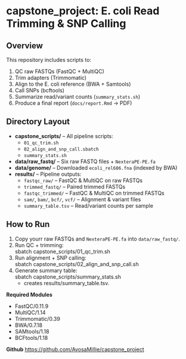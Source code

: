 # capstone_project: E. coli Read Trimming & SNP Calling
## Overview
This repository includes scripts to:
1. QC raw FASTQs (FastQC + MultiQC)  
2. Trim adapters (Trimmomatic)  
3. Align to the E. coli reference (BWA + Samtools)  
4. Call SNPs (bcftools)  
5. Summarize read/variant counts (`summary_stats.sh`)  
6. Produce a final report (`docs/report.Rmd` → PDF)

## Directory Layout
- **capstone_scripts/** – All pipeline scripts:
  - `01_qc_trim.sh`  
  - `02_align_and_snp_call.sbatch`  
  - `summary_stats.sh`
- **data/raw_fastq/** – Six raw FASTQ files + `NexteraPE-PE.fa`  
- **data/genome/** – Downloaded `ecoli_rel606.fna` (indexed by BWA)  
- **results/** – Pipeline outputs:
  - `fastqc_raw/` – FastQC & MultiQC on raw FASTQs  
  - `trimmed_fastq/` – Paired trimmed FASTQs  
  - `fastqc_trimmed/` – FastQC & MultiQC on trimmed FASTQs  
  - `sam/`, `bam/`, `bcf/`, `vcf/` – Alignment & variant files  
  - `summary_table.tsv` – Read/variant counts per sample

## How to Run
1. Copy yourr raw FASTQs and `NexteraPE-PE.fa` into `data/raw_fastq/`.  
2. Run QC + trimming:  
     sbatch capstone_scripts/01_qc_trim.sh
3. Run alignment + SNP calling:  
     sbatch capstone_scripts/02_align_and_snp_call.sh
5. Generate summary table:  
     sbatch capstone_scripts/summary_stats.sh
   - creates results/summary_table.tsv.

**Required Modules**
- FastQC/0.11.9  
- MultiQC/1.14  
- Trimmomatic/0.39 
- BWA/0.7.18  
- SAMtools/1.18  
- BCFtools/1.18

**Github**
https://github.com/AvosaMillie/capstone_project
